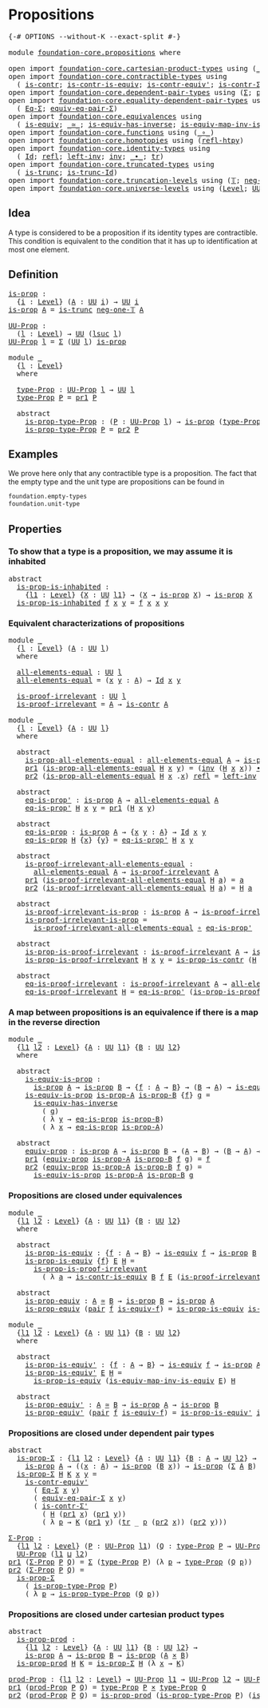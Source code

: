 # Propositions

<pre class="Agda"><a id="25" class="Symbol">{-#</a> <a id="29" class="Keyword">OPTIONS</a> <a id="37" class="Pragma">--without-K</a> <a id="49" class="Pragma">--exact-split</a> <a id="63" class="Symbol">#-}</a>

<a id="68" class="Keyword">module</a> <a id="75" href="foundation-core.propositions.html" class="Module">foundation-core.propositions</a> <a id="104" class="Keyword">where</a>

<a id="111" class="Keyword">open</a> <a id="116" class="Keyword">import</a> <a id="123" href="foundation-core.cartesian-product-types.html" class="Module">foundation-core.cartesian-product-types</a> <a id="163" class="Keyword">using</a> <a id="169" class="Symbol">(</a><a id="170" href="foundation-core.cartesian-product-types.html#577" class="Function Operator">_×_</a><a id="173" class="Symbol">)</a>
<a id="175" class="Keyword">open</a> <a id="180" class="Keyword">import</a> <a id="187" href="foundation-core.contractible-types.html" class="Module">foundation-core.contractible-types</a> <a id="222" class="Keyword">using</a>
  <a id="230" class="Symbol">(</a> <a id="232" href="foundation-core.contractible-types.html#925" class="Function">is-contr</a><a id="240" class="Symbol">;</a> <a id="242" href="foundation-core.contractible-types.html#2938" class="Function">is-contr-is-equiv</a><a id="259" class="Symbol">;</a> <a id="261" href="foundation-core.contractible-types.html#3739" class="Function">is-contr-equiv&#39;</a><a id="276" class="Symbol">;</a> <a id="278" href="foundation-core.contractible-types.html#5794" class="Function">is-contr-Σ&#39;</a><a id="289" class="Symbol">;</a> <a id="291" href="foundation-core.contractible-types.html#6546" class="Function">is-prop-is-contr</a><a id="307" class="Symbol">)</a>
<a id="309" class="Keyword">open</a> <a id="314" class="Keyword">import</a> <a id="321" href="foundation-core.dependent-pair-types.html" class="Module">foundation-core.dependent-pair-types</a> <a id="358" class="Keyword">using</a> <a id="364" class="Symbol">(</a><a id="365" href="foundation-core.dependent-pair-types.html#502" class="Record">Σ</a><a id="366" class="Symbol">;</a> <a id="368" href="foundation-core.dependent-pair-types.html#575" class="InductiveConstructor">pair</a><a id="372" class="Symbol">;</a> <a id="374" href="foundation-core.dependent-pair-types.html#592" class="Field">pr1</a><a id="377" class="Symbol">;</a> <a id="379" href="foundation-core.dependent-pair-types.html#604" class="Field">pr2</a><a id="382" class="Symbol">)</a>
<a id="384" class="Keyword">open</a> <a id="389" class="Keyword">import</a> <a id="396" href="foundation-core.equality-dependent-pair-types.html" class="Module">foundation-core.equality-dependent-pair-types</a> <a id="442" class="Keyword">using</a>
  <a id="450" class="Symbol">(</a> <a id="452" href="foundation-core.equality-dependent-pair-types.html#872" class="Function">Eq-Σ</a><a id="456" class="Symbol">;</a> <a id="458" href="foundation-core.equality-dependent-pair-types.html#2069" class="Function">equiv-eq-pair-Σ</a><a id="473" class="Symbol">)</a>
<a id="475" class="Keyword">open</a> <a id="480" class="Keyword">import</a> <a id="487" href="foundation-core.equivalences.html" class="Module">foundation-core.equivalences</a> <a id="516" class="Keyword">using</a>
  <a id="524" class="Symbol">(</a> <a id="526" href="foundation-core.equivalences.html#1542" class="Function">is-equiv</a><a id="534" class="Symbol">;</a> <a id="536" href="foundation-core.equivalences.html#1607" class="Function Operator">_≃_</a><a id="539" class="Symbol">;</a> <a id="541" href="foundation-core.equivalences.html#2999" class="Function">is-equiv-has-inverse</a><a id="561" class="Symbol">;</a> <a id="563" href="foundation-core.equivalences.html#4706" class="Function">is-equiv-map-inv-is-equiv</a><a id="588" class="Symbol">)</a>
<a id="590" class="Keyword">open</a> <a id="595" class="Keyword">import</a> <a id="602" href="foundation-core.functions.html" class="Module">foundation-core.functions</a> <a id="628" class="Keyword">using</a> <a id="634" class="Symbol">(</a><a id="635" href="foundation-core.functions.html#407" class="Function Operator">_∘_</a><a id="638" class="Symbol">)</a>
<a id="640" class="Keyword">open</a> <a id="645" class="Keyword">import</a> <a id="652" href="foundation-core.homotopies.html" class="Module">foundation-core.homotopies</a> <a id="679" class="Keyword">using</a> <a id="685" class="Symbol">(</a><a id="686" href="foundation-core.homotopies.html#632" class="Function">refl-htpy</a><a id="695" class="Symbol">)</a>
<a id="697" class="Keyword">open</a> <a id="702" class="Keyword">import</a> <a id="709" href="foundation-core.identity-types.html" class="Module">foundation-core.identity-types</a> <a id="740" class="Keyword">using</a>
  <a id="748" class="Symbol">(</a> <a id="750" href="foundation-core.identity-types.html#641" class="Datatype">Id</a><a id="752" class="Symbol">;</a> <a id="754" href="foundation-core.identity-types.html#694" class="InductiveConstructor">refl</a><a id="758" class="Symbol">;</a> <a id="760" href="foundation-core.identity-types.html#1995" class="Function">left-inv</a><a id="768" class="Symbol">;</a> <a id="770" href="foundation-core.identity-types.html#1552" class="Function">inv</a><a id="773" class="Symbol">;</a> <a id="775" href="foundation-core.identity-types.html#1239" class="Function Operator">_∙_</a><a id="778" class="Symbol">;</a> <a id="780" href="foundation-core.identity-types.html#4584" class="Function">tr</a><a id="782" class="Symbol">)</a>
<a id="784" class="Keyword">open</a> <a id="789" class="Keyword">import</a> <a id="796" href="foundation-core.truncated-types.html" class="Module">foundation-core.truncated-types</a> <a id="828" class="Keyword">using</a>
  <a id="836" class="Symbol">(</a> <a id="838" href="foundation-core.truncated-types.html#1466" class="Function">is-trunc</a><a id="846" class="Symbol">;</a> <a id="848" href="foundation-core.truncated-types.html#2798" class="Function">is-trunc-Id</a><a id="859" class="Symbol">)</a>
<a id="861" class="Keyword">open</a> <a id="866" class="Keyword">import</a> <a id="873" href="foundation-core.truncation-levels.html" class="Module">foundation-core.truncation-levels</a> <a id="907" class="Keyword">using</a> <a id="913" class="Symbol">(</a><a id="914" href="foundation-core.truncation-levels.html#382" class="Datatype">𝕋</a><a id="915" class="Symbol">;</a> <a id="917" href="foundation-core.truncation-levels.html#403" class="InductiveConstructor">neg-two-𝕋</a><a id="926" class="Symbol">;</a> <a id="928" href="foundation-core.truncation-levels.html#435" class="Function">neg-one-𝕋</a><a id="937" class="Symbol">;</a> <a id="939" href="foundation-core.truncation-levels.html#419" class="InductiveConstructor">succ-𝕋</a><a id="945" class="Symbol">)</a>
<a id="947" class="Keyword">open</a> <a id="952" class="Keyword">import</a> <a id="959" href="foundation-core.universe-levels.html" class="Module">foundation-core.universe-levels</a> <a id="991" class="Keyword">using</a> <a id="997" class="Symbol">(</a><a id="998" href="Agda.Primitive.html#597" class="Postulate">Level</a><a id="1003" class="Symbol">;</a> <a id="1005" href="foundation-core.universe-levels.html#222" class="Primitive">UU</a><a id="1007" class="Symbol">;</a> <a id="1009" href="Agda.Primitive.html#780" class="Primitive">lsuc</a><a id="1013" class="Symbol">;</a> <a id="1015" href="Agda.Primitive.html#764" class="Primitive">lzero</a><a id="1020" class="Symbol">;</a> <a id="1022" href="Agda.Primitive.html#810" class="Primitive Operator">_⊔_</a><a id="1025" class="Symbol">)</a>
</pre>
## Idea

A type is considered to be a proposition if its identity types are contractible. This condition is equivalent to the condition that it has up to identification at most one element.

## Definition

<pre class="Agda"><a id="is-prop"></a><a id="1246" href="foundation-core.propositions.html#1246" class="Function">is-prop</a> <a id="1254" class="Symbol">:</a>
  <a id="1258" class="Symbol">{</a><a id="1259" href="foundation-core.propositions.html#1259" class="Bound">i</a> <a id="1261" class="Symbol">:</a> <a id="1263" href="Agda.Primitive.html#597" class="Postulate">Level</a><a id="1268" class="Symbol">}</a> <a id="1270" class="Symbol">(</a><a id="1271" href="foundation-core.propositions.html#1271" class="Bound">A</a> <a id="1273" class="Symbol">:</a> <a id="1275" href="foundation-core.universe-levels.html#222" class="Primitive">UU</a> <a id="1278" href="foundation-core.propositions.html#1259" class="Bound">i</a><a id="1279" class="Symbol">)</a> <a id="1281" class="Symbol">→</a> <a id="1283" href="foundation-core.universe-levels.html#222" class="Primitive">UU</a> <a id="1286" href="foundation-core.propositions.html#1259" class="Bound">i</a>
<a id="1288" href="foundation-core.propositions.html#1246" class="Function">is-prop</a> <a id="1296" href="foundation-core.propositions.html#1296" class="Bound">A</a> <a id="1298" class="Symbol">=</a> <a id="1300" href="foundation-core.truncated-types.html#1466" class="Function">is-trunc</a> <a id="1309" href="foundation-core.truncation-levels.html#435" class="Function">neg-one-𝕋</a> <a id="1319" href="foundation-core.propositions.html#1296" class="Bound">A</a>

<a id="UU-Prop"></a><a id="1322" href="foundation-core.propositions.html#1322" class="Function">UU-Prop</a> <a id="1330" class="Symbol">:</a>
  <a id="1334" class="Symbol">(</a><a id="1335" href="foundation-core.propositions.html#1335" class="Bound">l</a> <a id="1337" class="Symbol">:</a> <a id="1339" href="Agda.Primitive.html#597" class="Postulate">Level</a><a id="1344" class="Symbol">)</a> <a id="1346" class="Symbol">→</a> <a id="1348" href="foundation-core.universe-levels.html#222" class="Primitive">UU</a> <a id="1351" class="Symbol">(</a><a id="1352" href="Agda.Primitive.html#780" class="Primitive">lsuc</a> <a id="1357" href="foundation-core.propositions.html#1335" class="Bound">l</a><a id="1358" class="Symbol">)</a>
<a id="1360" href="foundation-core.propositions.html#1322" class="Function">UU-Prop</a> <a id="1368" href="foundation-core.propositions.html#1368" class="Bound">l</a> <a id="1370" class="Symbol">=</a> <a id="1372" href="foundation-core.dependent-pair-types.html#502" class="Record">Σ</a> <a id="1374" class="Symbol">(</a><a id="1375" href="foundation-core.universe-levels.html#222" class="Primitive">UU</a> <a id="1378" href="foundation-core.propositions.html#1368" class="Bound">l</a><a id="1379" class="Symbol">)</a> <a id="1381" href="foundation-core.propositions.html#1246" class="Function">is-prop</a>

<a id="1390" class="Keyword">module</a> <a id="1397" href="foundation-core.propositions.html#1397" class="Module">_</a>
  <a id="1401" class="Symbol">{</a><a id="1402" href="foundation-core.propositions.html#1402" class="Bound">l</a> <a id="1404" class="Symbol">:</a> <a id="1406" href="Agda.Primitive.html#597" class="Postulate">Level</a><a id="1411" class="Symbol">}</a>
  <a id="1415" class="Keyword">where</a>

  <a id="1424" href="foundation-core.propositions.html#1424" class="Function">type-Prop</a> <a id="1434" class="Symbol">:</a> <a id="1436" href="foundation-core.propositions.html#1322" class="Function">UU-Prop</a> <a id="1444" href="foundation-core.propositions.html#1402" class="Bound">l</a> <a id="1446" class="Symbol">→</a> <a id="1448" href="foundation-core.universe-levels.html#222" class="Primitive">UU</a> <a id="1451" href="foundation-core.propositions.html#1402" class="Bound">l</a>
  <a id="1455" href="foundation-core.propositions.html#1424" class="Function">type-Prop</a> <a id="1465" href="foundation-core.propositions.html#1465" class="Bound">P</a> <a id="1467" class="Symbol">=</a> <a id="1469" href="foundation-core.dependent-pair-types.html#592" class="Field">pr1</a> <a id="1473" href="foundation-core.propositions.html#1465" class="Bound">P</a>

  <a id="1478" class="Keyword">abstract</a>
    <a id="1491" href="foundation-core.propositions.html#1491" class="Function">is-prop-type-Prop</a> <a id="1509" class="Symbol">:</a> <a id="1511" class="Symbol">(</a><a id="1512" href="foundation-core.propositions.html#1512" class="Bound">P</a> <a id="1514" class="Symbol">:</a> <a id="1516" href="foundation-core.propositions.html#1322" class="Function">UU-Prop</a> <a id="1524" href="foundation-core.propositions.html#1402" class="Bound">l</a><a id="1525" class="Symbol">)</a> <a id="1527" class="Symbol">→</a> <a id="1529" href="foundation-core.propositions.html#1246" class="Function">is-prop</a> <a id="1537" class="Symbol">(</a><a id="1538" href="foundation-core.propositions.html#1424" class="Function">type-Prop</a> <a id="1548" href="foundation-core.propositions.html#1512" class="Bound">P</a><a id="1549" class="Symbol">)</a>
    <a id="1555" href="foundation-core.propositions.html#1491" class="Function">is-prop-type-Prop</a> <a id="1573" href="foundation-core.propositions.html#1573" class="Bound">P</a> <a id="1575" class="Symbol">=</a> <a id="1577" href="foundation-core.dependent-pair-types.html#604" class="Field">pr2</a> <a id="1581" href="foundation-core.propositions.html#1573" class="Bound">P</a>
</pre>
## Examples

We prove here only that any contractible type is a proposition. The fact that the empty type and the unit type are propositions can be found in

```md
foundation.empty-types
foundation.unit-type
```

## Properties

### To show that a type is a proposition, we may assume it is inhabited

<pre class="Agda"><a id="1893" class="Keyword">abstract</a>
  <a id="is-prop-is-inhabited"></a><a id="1904" href="foundation-core.propositions.html#1904" class="Function">is-prop-is-inhabited</a> <a id="1925" class="Symbol">:</a>
    <a id="1931" class="Symbol">{</a><a id="1932" href="foundation-core.propositions.html#1932" class="Bound">l1</a> <a id="1935" class="Symbol">:</a> <a id="1937" href="Agda.Primitive.html#597" class="Postulate">Level</a><a id="1942" class="Symbol">}</a> <a id="1944" class="Symbol">{</a><a id="1945" href="foundation-core.propositions.html#1945" class="Bound">X</a> <a id="1947" class="Symbol">:</a> <a id="1949" href="foundation-core.universe-levels.html#222" class="Primitive">UU</a> <a id="1952" href="foundation-core.propositions.html#1932" class="Bound">l1</a><a id="1954" class="Symbol">}</a> <a id="1956" class="Symbol">→</a> <a id="1958" class="Symbol">(</a><a id="1959" href="foundation-core.propositions.html#1945" class="Bound">X</a> <a id="1961" class="Symbol">→</a> <a id="1963" href="foundation-core.propositions.html#1246" class="Function">is-prop</a> <a id="1971" href="foundation-core.propositions.html#1945" class="Bound">X</a><a id="1972" class="Symbol">)</a> <a id="1974" class="Symbol">→</a> <a id="1976" href="foundation-core.propositions.html#1246" class="Function">is-prop</a> <a id="1984" href="foundation-core.propositions.html#1945" class="Bound">X</a>
  <a id="1988" href="foundation-core.propositions.html#1904" class="Function">is-prop-is-inhabited</a> <a id="2009" href="foundation-core.propositions.html#2009" class="Bound">f</a> <a id="2011" href="foundation-core.propositions.html#2011" class="Bound">x</a> <a id="2013" href="foundation-core.propositions.html#2013" class="Bound">y</a> <a id="2015" class="Symbol">=</a> <a id="2017" href="foundation-core.propositions.html#2009" class="Bound">f</a> <a id="2019" href="foundation-core.propositions.html#2011" class="Bound">x</a> <a id="2021" href="foundation-core.propositions.html#2011" class="Bound">x</a> <a id="2023" href="foundation-core.propositions.html#2013" class="Bound">y</a>
</pre>
### Equivalent characterizations of propositions

<pre class="Agda"><a id="2088" class="Keyword">module</a> <a id="2095" href="foundation-core.propositions.html#2095" class="Module">_</a>
  <a id="2099" class="Symbol">{</a><a id="2100" href="foundation-core.propositions.html#2100" class="Bound">l</a> <a id="2102" class="Symbol">:</a> <a id="2104" href="Agda.Primitive.html#597" class="Postulate">Level</a><a id="2109" class="Symbol">}</a> <a id="2111" class="Symbol">(</a><a id="2112" href="foundation-core.propositions.html#2112" class="Bound">A</a> <a id="2114" class="Symbol">:</a> <a id="2116" href="foundation-core.universe-levels.html#222" class="Primitive">UU</a> <a id="2119" href="foundation-core.propositions.html#2100" class="Bound">l</a><a id="2120" class="Symbol">)</a>
  <a id="2124" class="Keyword">where</a>
  
  <a id="2135" href="foundation-core.propositions.html#2135" class="Function">all-elements-equal</a> <a id="2154" class="Symbol">:</a> <a id="2156" href="foundation-core.universe-levels.html#222" class="Primitive">UU</a> <a id="2159" href="foundation-core.propositions.html#2100" class="Bound">l</a>
  <a id="2163" href="foundation-core.propositions.html#2135" class="Function">all-elements-equal</a> <a id="2182" class="Symbol">=</a> <a id="2184" class="Symbol">(</a><a id="2185" href="foundation-core.propositions.html#2185" class="Bound">x</a> <a id="2187" href="foundation-core.propositions.html#2187" class="Bound">y</a> <a id="2189" class="Symbol">:</a> <a id="2191" href="foundation-core.propositions.html#2112" class="Bound">A</a><a id="2192" class="Symbol">)</a> <a id="2194" class="Symbol">→</a> <a id="2196" href="foundation-core.identity-types.html#641" class="Datatype">Id</a> <a id="2199" href="foundation-core.propositions.html#2185" class="Bound">x</a> <a id="2201" href="foundation-core.propositions.html#2187" class="Bound">y</a>
  
  <a id="2208" href="foundation-core.propositions.html#2208" class="Function">is-proof-irrelevant</a> <a id="2228" class="Symbol">:</a> <a id="2230" href="foundation-core.universe-levels.html#222" class="Primitive">UU</a> <a id="2233" href="foundation-core.propositions.html#2100" class="Bound">l</a>
  <a id="2237" href="foundation-core.propositions.html#2208" class="Function">is-proof-irrelevant</a> <a id="2257" class="Symbol">=</a> <a id="2259" href="foundation-core.propositions.html#2112" class="Bound">A</a> <a id="2261" class="Symbol">→</a> <a id="2263" href="foundation-core.contractible-types.html#925" class="Function">is-contr</a> <a id="2272" href="foundation-core.propositions.html#2112" class="Bound">A</a>

<a id="2275" class="Keyword">module</a> <a id="2282" href="foundation-core.propositions.html#2282" class="Module">_</a>
  <a id="2286" class="Symbol">{</a><a id="2287" href="foundation-core.propositions.html#2287" class="Bound">l</a> <a id="2289" class="Symbol">:</a> <a id="2291" href="Agda.Primitive.html#597" class="Postulate">Level</a><a id="2296" class="Symbol">}</a> <a id="2298" class="Symbol">{</a><a id="2299" href="foundation-core.propositions.html#2299" class="Bound">A</a> <a id="2301" class="Symbol">:</a> <a id="2303" href="foundation-core.universe-levels.html#222" class="Primitive">UU</a> <a id="2306" href="foundation-core.propositions.html#2287" class="Bound">l</a><a id="2307" class="Symbol">}</a>
  <a id="2311" class="Keyword">where</a>
  
  <a id="2322" class="Keyword">abstract</a>
    <a id="2335" href="foundation-core.propositions.html#2335" class="Function">is-prop-all-elements-equal</a> <a id="2362" class="Symbol">:</a> <a id="2364" href="foundation-core.propositions.html#2135" class="Function">all-elements-equal</a> <a id="2383" href="foundation-core.propositions.html#2299" class="Bound">A</a> <a id="2385" class="Symbol">→</a> <a id="2387" href="foundation-core.propositions.html#1246" class="Function">is-prop</a> <a id="2395" href="foundation-core.propositions.html#2299" class="Bound">A</a>
    <a id="2401" href="foundation-core.dependent-pair-types.html#592" class="Field">pr1</a> <a id="2405" class="Symbol">(</a><a id="2406" href="foundation-core.propositions.html#2335" class="Function">is-prop-all-elements-equal</a> <a id="2433" href="foundation-core.propositions.html#2433" class="Bound">H</a> <a id="2435" href="foundation-core.propositions.html#2435" class="Bound">x</a> <a id="2437" href="foundation-core.propositions.html#2437" class="Bound">y</a><a id="2438" class="Symbol">)</a> <a id="2440" class="Symbol">=</a> <a id="2442" class="Symbol">(</a><a id="2443" href="foundation-core.identity-types.html#1552" class="Function">inv</a> <a id="2447" class="Symbol">(</a><a id="2448" href="foundation-core.propositions.html#2433" class="Bound">H</a> <a id="2450" href="foundation-core.propositions.html#2435" class="Bound">x</a> <a id="2452" href="foundation-core.propositions.html#2435" class="Bound">x</a><a id="2453" class="Symbol">))</a> <a id="2456" href="foundation-core.identity-types.html#1239" class="Function Operator">∙</a> <a id="2458" class="Symbol">(</a><a id="2459" href="foundation-core.propositions.html#2433" class="Bound">H</a> <a id="2461" href="foundation-core.propositions.html#2435" class="Bound">x</a> <a id="2463" href="foundation-core.propositions.html#2437" class="Bound">y</a><a id="2464" class="Symbol">)</a>
    <a id="2470" href="foundation-core.dependent-pair-types.html#604" class="Field">pr2</a> <a id="2474" class="Symbol">(</a><a id="2475" href="foundation-core.propositions.html#2335" class="Function">is-prop-all-elements-equal</a> <a id="2502" href="foundation-core.propositions.html#2502" class="Bound">H</a> <a id="2504" href="foundation-core.propositions.html#2504" class="Bound">x</a> <a id="2506" class="DottedPattern Symbol">.</a><a id="2507" href="foundation-core.propositions.html#2504" class="DottedPattern Bound">x</a><a id="2508" class="Symbol">)</a> <a id="2510" href="foundation-core.identity-types.html#694" class="InductiveConstructor">refl</a> <a id="2515" class="Symbol">=</a> <a id="2517" href="foundation-core.identity-types.html#1995" class="Function">left-inv</a> <a id="2526" class="Symbol">(</a><a id="2527" href="foundation-core.propositions.html#2502" class="Bound">H</a> <a id="2529" href="foundation-core.propositions.html#2504" class="Bound">x</a> <a id="2531" href="foundation-core.propositions.html#2504" class="Bound">x</a><a id="2532" class="Symbol">)</a>

  <a id="2537" class="Keyword">abstract</a>
    <a id="2550" href="foundation-core.propositions.html#2550" class="Function">eq-is-prop&#39;</a> <a id="2562" class="Symbol">:</a> <a id="2564" href="foundation-core.propositions.html#1246" class="Function">is-prop</a> <a id="2572" href="foundation-core.propositions.html#2299" class="Bound">A</a> <a id="2574" class="Symbol">→</a> <a id="2576" href="foundation-core.propositions.html#2135" class="Function">all-elements-equal</a> <a id="2595" href="foundation-core.propositions.html#2299" class="Bound">A</a>
    <a id="2601" href="foundation-core.propositions.html#2550" class="Function">eq-is-prop&#39;</a> <a id="2613" href="foundation-core.propositions.html#2613" class="Bound">H</a> <a id="2615" href="foundation-core.propositions.html#2615" class="Bound">x</a> <a id="2617" href="foundation-core.propositions.html#2617" class="Bound">y</a> <a id="2619" class="Symbol">=</a> <a id="2621" href="foundation-core.dependent-pair-types.html#592" class="Field">pr1</a> <a id="2625" class="Symbol">(</a><a id="2626" href="foundation-core.propositions.html#2613" class="Bound">H</a> <a id="2628" href="foundation-core.propositions.html#2615" class="Bound">x</a> <a id="2630" href="foundation-core.propositions.html#2617" class="Bound">y</a><a id="2631" class="Symbol">)</a>

  <a id="2636" class="Keyword">abstract</a>
    <a id="2649" href="foundation-core.propositions.html#2649" class="Function">eq-is-prop</a> <a id="2660" class="Symbol">:</a> <a id="2662" href="foundation-core.propositions.html#1246" class="Function">is-prop</a> <a id="2670" href="foundation-core.propositions.html#2299" class="Bound">A</a> <a id="2672" class="Symbol">→</a> <a id="2674" class="Symbol">{</a><a id="2675" href="foundation-core.propositions.html#2675" class="Bound">x</a> <a id="2677" href="foundation-core.propositions.html#2677" class="Bound">y</a> <a id="2679" class="Symbol">:</a> <a id="2681" href="foundation-core.propositions.html#2299" class="Bound">A</a><a id="2682" class="Symbol">}</a> <a id="2684" class="Symbol">→</a> <a id="2686" href="foundation-core.identity-types.html#641" class="Datatype">Id</a> <a id="2689" href="foundation-core.propositions.html#2675" class="Bound">x</a> <a id="2691" href="foundation-core.propositions.html#2677" class="Bound">y</a>
    <a id="2697" href="foundation-core.propositions.html#2649" class="Function">eq-is-prop</a> <a id="2708" href="foundation-core.propositions.html#2708" class="Bound">H</a> <a id="2710" class="Symbol">{</a><a id="2711" href="foundation-core.propositions.html#2711" class="Bound">x</a><a id="2712" class="Symbol">}</a> <a id="2714" class="Symbol">{</a><a id="2715" href="foundation-core.propositions.html#2715" class="Bound">y</a><a id="2716" class="Symbol">}</a> <a id="2718" class="Symbol">=</a> <a id="2720" href="foundation-core.propositions.html#2550" class="Function">eq-is-prop&#39;</a> <a id="2732" href="foundation-core.propositions.html#2708" class="Bound">H</a> <a id="2734" href="foundation-core.propositions.html#2711" class="Bound">x</a> <a id="2736" href="foundation-core.propositions.html#2715" class="Bound">y</a>

  <a id="2741" class="Keyword">abstract</a>
    <a id="2754" href="foundation-core.propositions.html#2754" class="Function">is-proof-irrelevant-all-elements-equal</a> <a id="2793" class="Symbol">:</a>
      <a id="2801" href="foundation-core.propositions.html#2135" class="Function">all-elements-equal</a> <a id="2820" href="foundation-core.propositions.html#2299" class="Bound">A</a> <a id="2822" class="Symbol">→</a> <a id="2824" href="foundation-core.propositions.html#2208" class="Function">is-proof-irrelevant</a> <a id="2844" href="foundation-core.propositions.html#2299" class="Bound">A</a>
    <a id="2850" href="foundation-core.dependent-pair-types.html#592" class="Field">pr1</a> <a id="2854" class="Symbol">(</a><a id="2855" href="foundation-core.propositions.html#2754" class="Function">is-proof-irrelevant-all-elements-equal</a> <a id="2894" href="foundation-core.propositions.html#2894" class="Bound">H</a> <a id="2896" href="foundation-core.propositions.html#2896" class="Bound">a</a><a id="2897" class="Symbol">)</a> <a id="2899" class="Symbol">=</a> <a id="2901" href="foundation-core.propositions.html#2896" class="Bound">a</a>
    <a id="2907" href="foundation-core.dependent-pair-types.html#604" class="Field">pr2</a> <a id="2911" class="Symbol">(</a><a id="2912" href="foundation-core.propositions.html#2754" class="Function">is-proof-irrelevant-all-elements-equal</a> <a id="2951" href="foundation-core.propositions.html#2951" class="Bound">H</a> <a id="2953" href="foundation-core.propositions.html#2953" class="Bound">a</a><a id="2954" class="Symbol">)</a> <a id="2956" class="Symbol">=</a> <a id="2958" href="foundation-core.propositions.html#2951" class="Bound">H</a> <a id="2960" href="foundation-core.propositions.html#2953" class="Bound">a</a>

  <a id="2965" class="Keyword">abstract</a>
    <a id="2978" href="foundation-core.propositions.html#2978" class="Function">is-proof-irrelevant-is-prop</a> <a id="3006" class="Symbol">:</a> <a id="3008" href="foundation-core.propositions.html#1246" class="Function">is-prop</a> <a id="3016" href="foundation-core.propositions.html#2299" class="Bound">A</a> <a id="3018" class="Symbol">→</a> <a id="3020" href="foundation-core.propositions.html#2208" class="Function">is-proof-irrelevant</a> <a id="3040" href="foundation-core.propositions.html#2299" class="Bound">A</a>
    <a id="3046" href="foundation-core.propositions.html#2978" class="Function">is-proof-irrelevant-is-prop</a> <a id="3074" class="Symbol">=</a>
      <a id="3082" href="foundation-core.propositions.html#2754" class="Function">is-proof-irrelevant-all-elements-equal</a> <a id="3121" href="foundation-core.functions.html#407" class="Function Operator">∘</a> <a id="3123" href="foundation-core.propositions.html#2550" class="Function">eq-is-prop&#39;</a>

  <a id="3138" class="Keyword">abstract</a>
    <a id="3151" href="foundation-core.propositions.html#3151" class="Function">is-prop-is-proof-irrelevant</a> <a id="3179" class="Symbol">:</a> <a id="3181" href="foundation-core.propositions.html#2208" class="Function">is-proof-irrelevant</a> <a id="3201" href="foundation-core.propositions.html#2299" class="Bound">A</a> <a id="3203" class="Symbol">→</a> <a id="3205" href="foundation-core.propositions.html#1246" class="Function">is-prop</a> <a id="3213" href="foundation-core.propositions.html#2299" class="Bound">A</a>
    <a id="3219" href="foundation-core.propositions.html#3151" class="Function">is-prop-is-proof-irrelevant</a> <a id="3247" href="foundation-core.propositions.html#3247" class="Bound">H</a> <a id="3249" href="foundation-core.propositions.html#3249" class="Bound">x</a> <a id="3251" href="foundation-core.propositions.html#3251" class="Bound">y</a> <a id="3253" class="Symbol">=</a> <a id="3255" href="foundation-core.contractible-types.html#6546" class="Function">is-prop-is-contr</a> <a id="3272" class="Symbol">(</a><a id="3273" href="foundation-core.propositions.html#3247" class="Bound">H</a> <a id="3275" href="foundation-core.propositions.html#3249" class="Bound">x</a><a id="3276" class="Symbol">)</a> <a id="3278" href="foundation-core.propositions.html#3249" class="Bound">x</a> <a id="3280" href="foundation-core.propositions.html#3251" class="Bound">y</a>

  <a id="3285" class="Keyword">abstract</a>
    <a id="3298" href="foundation-core.propositions.html#3298" class="Function">eq-is-proof-irrelevant</a> <a id="3321" class="Symbol">:</a> <a id="3323" href="foundation-core.propositions.html#2208" class="Function">is-proof-irrelevant</a> <a id="3343" href="foundation-core.propositions.html#2299" class="Bound">A</a> <a id="3345" class="Symbol">→</a> <a id="3347" href="foundation-core.propositions.html#2135" class="Function">all-elements-equal</a> <a id="3366" href="foundation-core.propositions.html#2299" class="Bound">A</a>
    <a id="3372" href="foundation-core.propositions.html#3298" class="Function">eq-is-proof-irrelevant</a> <a id="3395" href="foundation-core.propositions.html#3395" class="Bound">H</a> <a id="3397" class="Symbol">=</a> <a id="3399" href="foundation-core.propositions.html#2550" class="Function">eq-is-prop&#39;</a> <a id="3411" class="Symbol">(</a><a id="3412" href="foundation-core.propositions.html#3151" class="Function">is-prop-is-proof-irrelevant</a> <a id="3440" href="foundation-core.propositions.html#3395" class="Bound">H</a><a id="3441" class="Symbol">)</a>
</pre>
### A map between propositions is an equivalence if there is a map in the reverse direction

<pre class="Agda"><a id="3549" class="Keyword">module</a> <a id="3556" href="foundation-core.propositions.html#3556" class="Module">_</a>
  <a id="3560" class="Symbol">{</a><a id="3561" href="foundation-core.propositions.html#3561" class="Bound">l1</a> <a id="3564" href="foundation-core.propositions.html#3564" class="Bound">l2</a> <a id="3567" class="Symbol">:</a> <a id="3569" href="Agda.Primitive.html#597" class="Postulate">Level</a><a id="3574" class="Symbol">}</a> <a id="3576" class="Symbol">{</a><a id="3577" href="foundation-core.propositions.html#3577" class="Bound">A</a> <a id="3579" class="Symbol">:</a> <a id="3581" href="foundation-core.universe-levels.html#222" class="Primitive">UU</a> <a id="3584" href="foundation-core.propositions.html#3561" class="Bound">l1</a><a id="3586" class="Symbol">}</a> <a id="3588" class="Symbol">{</a><a id="3589" href="foundation-core.propositions.html#3589" class="Bound">B</a> <a id="3591" class="Symbol">:</a> <a id="3593" href="foundation-core.universe-levels.html#222" class="Primitive">UU</a> <a id="3596" href="foundation-core.propositions.html#3564" class="Bound">l2</a><a id="3598" class="Symbol">}</a>
  <a id="3602" class="Keyword">where</a>

  <a id="3611" class="Keyword">abstract</a>
    <a id="3624" href="foundation-core.propositions.html#3624" class="Function">is-equiv-is-prop</a> <a id="3641" class="Symbol">:</a>
      <a id="3649" href="foundation-core.propositions.html#1246" class="Function">is-prop</a> <a id="3657" href="foundation-core.propositions.html#3577" class="Bound">A</a> <a id="3659" class="Symbol">→</a> <a id="3661" href="foundation-core.propositions.html#1246" class="Function">is-prop</a> <a id="3669" href="foundation-core.propositions.html#3589" class="Bound">B</a> <a id="3671" class="Symbol">→</a> <a id="3673" class="Symbol">{</a><a id="3674" href="foundation-core.propositions.html#3674" class="Bound">f</a> <a id="3676" class="Symbol">:</a> <a id="3678" href="foundation-core.propositions.html#3577" class="Bound">A</a> <a id="3680" class="Symbol">→</a> <a id="3682" href="foundation-core.propositions.html#3589" class="Bound">B</a><a id="3683" class="Symbol">}</a> <a id="3685" class="Symbol">→</a> <a id="3687" class="Symbol">(</a><a id="3688" href="foundation-core.propositions.html#3589" class="Bound">B</a> <a id="3690" class="Symbol">→</a> <a id="3692" href="foundation-core.propositions.html#3577" class="Bound">A</a><a id="3693" class="Symbol">)</a> <a id="3695" class="Symbol">→</a> <a id="3697" href="foundation-core.equivalences.html#1542" class="Function">is-equiv</a> <a id="3706" href="foundation-core.propositions.html#3674" class="Bound">f</a>
    <a id="3712" href="foundation-core.propositions.html#3624" class="Function">is-equiv-is-prop</a> <a id="3729" href="foundation-core.propositions.html#3729" class="Bound">is-prop-A</a> <a id="3739" href="foundation-core.propositions.html#3739" class="Bound">is-prop-B</a> <a id="3749" class="Symbol">{</a><a id="3750" href="foundation-core.propositions.html#3750" class="Bound">f</a><a id="3751" class="Symbol">}</a> <a id="3753" href="foundation-core.propositions.html#3753" class="Bound">g</a> <a id="3755" class="Symbol">=</a>
      <a id="3763" href="foundation-core.equivalences.html#2999" class="Function">is-equiv-has-inverse</a>
        <a id="3792" class="Symbol">(</a> <a id="3794" href="foundation-core.propositions.html#3753" class="Bound">g</a><a id="3795" class="Symbol">)</a>
        <a id="3805" class="Symbol">(</a> <a id="3807" class="Symbol">λ</a> <a id="3809" href="foundation-core.propositions.html#3809" class="Bound">y</a> <a id="3811" class="Symbol">→</a> <a id="3813" href="foundation-core.propositions.html#2649" class="Function">eq-is-prop</a> <a id="3824" href="foundation-core.propositions.html#3739" class="Bound">is-prop-B</a><a id="3833" class="Symbol">)</a>
        <a id="3843" class="Symbol">(</a> <a id="3845" class="Symbol">λ</a> <a id="3847" href="foundation-core.propositions.html#3847" class="Bound">x</a> <a id="3849" class="Symbol">→</a> <a id="3851" href="foundation-core.propositions.html#2649" class="Function">eq-is-prop</a> <a id="3862" href="foundation-core.propositions.html#3729" class="Bound">is-prop-A</a><a id="3871" class="Symbol">)</a>

  <a id="3876" class="Keyword">abstract</a>
    <a id="3889" href="foundation-core.propositions.html#3889" class="Function">equiv-prop</a> <a id="3900" class="Symbol">:</a> <a id="3902" href="foundation-core.propositions.html#1246" class="Function">is-prop</a> <a id="3910" href="foundation-core.propositions.html#3577" class="Bound">A</a> <a id="3912" class="Symbol">→</a> <a id="3914" href="foundation-core.propositions.html#1246" class="Function">is-prop</a> <a id="3922" href="foundation-core.propositions.html#3589" class="Bound">B</a> <a id="3924" class="Symbol">→</a> <a id="3926" class="Symbol">(</a><a id="3927" href="foundation-core.propositions.html#3577" class="Bound">A</a> <a id="3929" class="Symbol">→</a> <a id="3931" href="foundation-core.propositions.html#3589" class="Bound">B</a><a id="3932" class="Symbol">)</a> <a id="3934" class="Symbol">→</a> <a id="3936" class="Symbol">(</a><a id="3937" href="foundation-core.propositions.html#3589" class="Bound">B</a> <a id="3939" class="Symbol">→</a> <a id="3941" href="foundation-core.propositions.html#3577" class="Bound">A</a><a id="3942" class="Symbol">)</a> <a id="3944" class="Symbol">→</a> <a id="3946" href="foundation-core.propositions.html#3577" class="Bound">A</a> <a id="3948" href="foundation-core.equivalences.html#1607" class="Function Operator">≃</a> <a id="3950" href="foundation-core.propositions.html#3589" class="Bound">B</a>
    <a id="3956" href="foundation-core.dependent-pair-types.html#592" class="Field">pr1</a> <a id="3960" class="Symbol">(</a><a id="3961" href="foundation-core.propositions.html#3889" class="Function">equiv-prop</a> <a id="3972" href="foundation-core.propositions.html#3972" class="Bound">is-prop-A</a> <a id="3982" href="foundation-core.propositions.html#3982" class="Bound">is-prop-B</a> <a id="3992" href="foundation-core.propositions.html#3992" class="Bound">f</a> <a id="3994" href="foundation-core.propositions.html#3994" class="Bound">g</a><a id="3995" class="Symbol">)</a> <a id="3997" class="Symbol">=</a> <a id="3999" href="foundation-core.propositions.html#3992" class="Bound">f</a>
    <a id="4005" href="foundation-core.dependent-pair-types.html#604" class="Field">pr2</a> <a id="4009" class="Symbol">(</a><a id="4010" href="foundation-core.propositions.html#3889" class="Function">equiv-prop</a> <a id="4021" href="foundation-core.propositions.html#4021" class="Bound">is-prop-A</a> <a id="4031" href="foundation-core.propositions.html#4031" class="Bound">is-prop-B</a> <a id="4041" href="foundation-core.propositions.html#4041" class="Bound">f</a> <a id="4043" href="foundation-core.propositions.html#4043" class="Bound">g</a><a id="4044" class="Symbol">)</a> <a id="4046" class="Symbol">=</a>
      <a id="4054" href="foundation-core.propositions.html#3624" class="Function">is-equiv-is-prop</a> <a id="4071" href="foundation-core.propositions.html#4021" class="Bound">is-prop-A</a> <a id="4081" href="foundation-core.propositions.html#4031" class="Bound">is-prop-B</a> <a id="4091" href="foundation-core.propositions.html#4043" class="Bound">g</a>
</pre>
### Propositions are closed under equivalences

<pre class="Agda"><a id="4154" class="Keyword">module</a> <a id="4161" href="foundation-core.propositions.html#4161" class="Module">_</a>
  <a id="4165" class="Symbol">{</a><a id="4166" href="foundation-core.propositions.html#4166" class="Bound">l1</a> <a id="4169" href="foundation-core.propositions.html#4169" class="Bound">l2</a> <a id="4172" class="Symbol">:</a> <a id="4174" href="Agda.Primitive.html#597" class="Postulate">Level</a><a id="4179" class="Symbol">}</a> <a id="4181" class="Symbol">{</a><a id="4182" href="foundation-core.propositions.html#4182" class="Bound">A</a> <a id="4184" class="Symbol">:</a> <a id="4186" href="foundation-core.universe-levels.html#222" class="Primitive">UU</a> <a id="4189" href="foundation-core.propositions.html#4166" class="Bound">l1</a><a id="4191" class="Symbol">}</a> <a id="4193" class="Symbol">{</a><a id="4194" href="foundation-core.propositions.html#4194" class="Bound">B</a> <a id="4196" class="Symbol">:</a> <a id="4198" href="foundation-core.universe-levels.html#222" class="Primitive">UU</a> <a id="4201" href="foundation-core.propositions.html#4169" class="Bound">l2</a><a id="4203" class="Symbol">}</a>
  <a id="4207" class="Keyword">where</a>

  <a id="4216" class="Keyword">abstract</a>
    <a id="4229" href="foundation-core.propositions.html#4229" class="Function">is-prop-is-equiv</a> <a id="4246" class="Symbol">:</a> <a id="4248" class="Symbol">{</a><a id="4249" href="foundation-core.propositions.html#4249" class="Bound">f</a> <a id="4251" class="Symbol">:</a> <a id="4253" href="foundation-core.propositions.html#4182" class="Bound">A</a> <a id="4255" class="Symbol">→</a> <a id="4257" href="foundation-core.propositions.html#4194" class="Bound">B</a><a id="4258" class="Symbol">}</a> <a id="4260" class="Symbol">→</a> <a id="4262" href="foundation-core.equivalences.html#1542" class="Function">is-equiv</a> <a id="4271" href="foundation-core.propositions.html#4249" class="Bound">f</a> <a id="4273" class="Symbol">→</a> <a id="4275" href="foundation-core.propositions.html#1246" class="Function">is-prop</a> <a id="4283" href="foundation-core.propositions.html#4194" class="Bound">B</a> <a id="4285" class="Symbol">→</a> <a id="4287" href="foundation-core.propositions.html#1246" class="Function">is-prop</a> <a id="4295" href="foundation-core.propositions.html#4182" class="Bound">A</a>
    <a id="4301" href="foundation-core.propositions.html#4229" class="Function">is-prop-is-equiv</a> <a id="4318" class="Symbol">{</a><a id="4319" href="foundation-core.propositions.html#4319" class="Bound">f</a><a id="4320" class="Symbol">}</a> <a id="4322" href="foundation-core.propositions.html#4322" class="Bound">E</a> <a id="4324" href="foundation-core.propositions.html#4324" class="Bound">H</a> <a id="4326" class="Symbol">=</a>
      <a id="4334" href="foundation-core.propositions.html#3151" class="Function">is-prop-is-proof-irrelevant</a>
        <a id="4370" class="Symbol">(</a> <a id="4372" class="Symbol">λ</a> <a id="4374" href="foundation-core.propositions.html#4374" class="Bound">a</a> <a id="4376" class="Symbol">→</a> <a id="4378" href="foundation-core.contractible-types.html#2938" class="Function">is-contr-is-equiv</a> <a id="4396" href="foundation-core.propositions.html#4194" class="Bound">B</a> <a id="4398" href="foundation-core.propositions.html#4319" class="Bound">f</a> <a id="4400" href="foundation-core.propositions.html#4322" class="Bound">E</a> <a id="4402" class="Symbol">(</a><a id="4403" href="foundation-core.propositions.html#2978" class="Function">is-proof-irrelevant-is-prop</a> <a id="4431" href="foundation-core.propositions.html#4324" class="Bound">H</a> <a id="4433" class="Symbol">(</a><a id="4434" href="foundation-core.propositions.html#4319" class="Bound">f</a> <a id="4436" href="foundation-core.propositions.html#4374" class="Bound">a</a><a id="4437" class="Symbol">)))</a>

  <a id="4444" class="Keyword">abstract</a>
    <a id="4457" href="foundation-core.propositions.html#4457" class="Function">is-prop-equiv</a> <a id="4471" class="Symbol">:</a> <a id="4473" href="foundation-core.propositions.html#4182" class="Bound">A</a> <a id="4475" href="foundation-core.equivalences.html#1607" class="Function Operator">≃</a> <a id="4477" href="foundation-core.propositions.html#4194" class="Bound">B</a> <a id="4479" class="Symbol">→</a> <a id="4481" href="foundation-core.propositions.html#1246" class="Function">is-prop</a> <a id="4489" href="foundation-core.propositions.html#4194" class="Bound">B</a> <a id="4491" class="Symbol">→</a> <a id="4493" href="foundation-core.propositions.html#1246" class="Function">is-prop</a> <a id="4501" href="foundation-core.propositions.html#4182" class="Bound">A</a>
    <a id="4507" href="foundation-core.propositions.html#4457" class="Function">is-prop-equiv</a> <a id="4521" class="Symbol">(</a><a id="4522" href="foundation-core.dependent-pair-types.html#575" class="InductiveConstructor">pair</a> <a id="4527" href="foundation-core.propositions.html#4527" class="Bound">f</a> <a id="4529" href="foundation-core.propositions.html#4529" class="Bound">is-equiv-f</a><a id="4539" class="Symbol">)</a> <a id="4541" class="Symbol">=</a> <a id="4543" href="foundation-core.propositions.html#4229" class="Function">is-prop-is-equiv</a> <a id="4560" href="foundation-core.propositions.html#4529" class="Bound">is-equiv-f</a>

<a id="4572" class="Keyword">module</a> <a id="4579" href="foundation-core.propositions.html#4579" class="Module">_</a>
  <a id="4583" class="Symbol">{</a><a id="4584" href="foundation-core.propositions.html#4584" class="Bound">l1</a> <a id="4587" href="foundation-core.propositions.html#4587" class="Bound">l2</a> <a id="4590" class="Symbol">:</a> <a id="4592" href="Agda.Primitive.html#597" class="Postulate">Level</a><a id="4597" class="Symbol">}</a> <a id="4599" class="Symbol">{</a><a id="4600" href="foundation-core.propositions.html#4600" class="Bound">A</a> <a id="4602" class="Symbol">:</a> <a id="4604" href="foundation-core.universe-levels.html#222" class="Primitive">UU</a> <a id="4607" href="foundation-core.propositions.html#4584" class="Bound">l1</a><a id="4609" class="Symbol">}</a> <a id="4611" class="Symbol">{</a><a id="4612" href="foundation-core.propositions.html#4612" class="Bound">B</a> <a id="4614" class="Symbol">:</a> <a id="4616" href="foundation-core.universe-levels.html#222" class="Primitive">UU</a> <a id="4619" href="foundation-core.propositions.html#4587" class="Bound">l2</a><a id="4621" class="Symbol">}</a>
  <a id="4625" class="Keyword">where</a>

  <a id="4634" class="Keyword">abstract</a>
    <a id="4647" href="foundation-core.propositions.html#4647" class="Function">is-prop-is-equiv&#39;</a> <a id="4665" class="Symbol">:</a> <a id="4667" class="Symbol">{</a><a id="4668" href="foundation-core.propositions.html#4668" class="Bound">f</a> <a id="4670" class="Symbol">:</a> <a id="4672" href="foundation-core.propositions.html#4600" class="Bound">A</a> <a id="4674" class="Symbol">→</a> <a id="4676" href="foundation-core.propositions.html#4612" class="Bound">B</a><a id="4677" class="Symbol">}</a> <a id="4679" class="Symbol">→</a> <a id="4681" href="foundation-core.equivalences.html#1542" class="Function">is-equiv</a> <a id="4690" href="foundation-core.propositions.html#4668" class="Bound">f</a> <a id="4692" class="Symbol">→</a> <a id="4694" href="foundation-core.propositions.html#1246" class="Function">is-prop</a> <a id="4702" href="foundation-core.propositions.html#4600" class="Bound">A</a> <a id="4704" class="Symbol">→</a> <a id="4706" href="foundation-core.propositions.html#1246" class="Function">is-prop</a> <a id="4714" href="foundation-core.propositions.html#4612" class="Bound">B</a>
    <a id="4720" href="foundation-core.propositions.html#4647" class="Function">is-prop-is-equiv&#39;</a> <a id="4738" href="foundation-core.propositions.html#4738" class="Bound">E</a> <a id="4740" href="foundation-core.propositions.html#4740" class="Bound">H</a> <a id="4742" class="Symbol">=</a>
      <a id="4750" href="foundation-core.propositions.html#4229" class="Function">is-prop-is-equiv</a> <a id="4767" class="Symbol">(</a><a id="4768" href="foundation-core.equivalences.html#4706" class="Function">is-equiv-map-inv-is-equiv</a> <a id="4794" href="foundation-core.propositions.html#4738" class="Bound">E</a><a id="4795" class="Symbol">)</a> <a id="4797" href="foundation-core.propositions.html#4740" class="Bound">H</a>

  <a id="4802" class="Keyword">abstract</a>
    <a id="4815" href="foundation-core.propositions.html#4815" class="Function">is-prop-equiv&#39;</a> <a id="4830" class="Symbol">:</a> <a id="4832" href="foundation-core.propositions.html#4600" class="Bound">A</a> <a id="4834" href="foundation-core.equivalences.html#1607" class="Function Operator">≃</a> <a id="4836" href="foundation-core.propositions.html#4612" class="Bound">B</a> <a id="4838" class="Symbol">→</a> <a id="4840" href="foundation-core.propositions.html#1246" class="Function">is-prop</a> <a id="4848" href="foundation-core.propositions.html#4600" class="Bound">A</a> <a id="4850" class="Symbol">→</a> <a id="4852" href="foundation-core.propositions.html#1246" class="Function">is-prop</a> <a id="4860" href="foundation-core.propositions.html#4612" class="Bound">B</a>
    <a id="4866" href="foundation-core.propositions.html#4815" class="Function">is-prop-equiv&#39;</a> <a id="4881" class="Symbol">(</a><a id="4882" href="foundation-core.dependent-pair-types.html#575" class="InductiveConstructor">pair</a> <a id="4887" href="foundation-core.propositions.html#4887" class="Bound">f</a> <a id="4889" href="foundation-core.propositions.html#4889" class="Bound">is-equiv-f</a><a id="4899" class="Symbol">)</a> <a id="4901" class="Symbol">=</a> <a id="4903" href="foundation-core.propositions.html#4647" class="Function">is-prop-is-equiv&#39;</a> <a id="4921" href="foundation-core.propositions.html#4889" class="Bound">is-equiv-f</a>
</pre>
### Propositions are closed under dependent pair types

<pre class="Agda"><a id="5001" class="Keyword">abstract</a>
  <a id="is-prop-Σ"></a><a id="5012" href="foundation-core.propositions.html#5012" class="Function">is-prop-Σ</a> <a id="5022" class="Symbol">:</a> <a id="5024" class="Symbol">{</a><a id="5025" href="foundation-core.propositions.html#5025" class="Bound">l1</a> <a id="5028" href="foundation-core.propositions.html#5028" class="Bound">l2</a> <a id="5031" class="Symbol">:</a> <a id="5033" href="Agda.Primitive.html#597" class="Postulate">Level</a><a id="5038" class="Symbol">}</a> <a id="5040" class="Symbol">{</a><a id="5041" href="foundation-core.propositions.html#5041" class="Bound">A</a> <a id="5043" class="Symbol">:</a> <a id="5045" href="foundation-core.universe-levels.html#222" class="Primitive">UU</a> <a id="5048" href="foundation-core.propositions.html#5025" class="Bound">l1</a><a id="5050" class="Symbol">}</a> <a id="5052" class="Symbol">{</a><a id="5053" href="foundation-core.propositions.html#5053" class="Bound">B</a> <a id="5055" class="Symbol">:</a> <a id="5057" href="foundation-core.propositions.html#5041" class="Bound">A</a> <a id="5059" class="Symbol">→</a> <a id="5061" href="foundation-core.universe-levels.html#222" class="Primitive">UU</a> <a id="5064" href="foundation-core.propositions.html#5028" class="Bound">l2</a><a id="5066" class="Symbol">}</a> <a id="5068" class="Symbol">→</a>
    <a id="5074" href="foundation-core.propositions.html#1246" class="Function">is-prop</a> <a id="5082" href="foundation-core.propositions.html#5041" class="Bound">A</a> <a id="5084" class="Symbol">→</a> <a id="5086" class="Symbol">((</a><a id="5088" href="foundation-core.propositions.html#5088" class="Bound">x</a> <a id="5090" class="Symbol">:</a> <a id="5092" href="foundation-core.propositions.html#5041" class="Bound">A</a><a id="5093" class="Symbol">)</a> <a id="5095" class="Symbol">→</a> <a id="5097" href="foundation-core.propositions.html#1246" class="Function">is-prop</a> <a id="5105" class="Symbol">(</a><a id="5106" href="foundation-core.propositions.html#5053" class="Bound">B</a> <a id="5108" href="foundation-core.propositions.html#5088" class="Bound">x</a><a id="5109" class="Symbol">))</a> <a id="5112" class="Symbol">→</a> <a id="5114" href="foundation-core.propositions.html#1246" class="Function">is-prop</a> <a id="5122" class="Symbol">(</a><a id="5123" href="foundation-core.dependent-pair-types.html#502" class="Record">Σ</a> <a id="5125" href="foundation-core.propositions.html#5041" class="Bound">A</a> <a id="5127" href="foundation-core.propositions.html#5053" class="Bound">B</a><a id="5128" class="Symbol">)</a>
  <a id="5132" href="foundation-core.propositions.html#5012" class="Function">is-prop-Σ</a> <a id="5142" href="foundation-core.propositions.html#5142" class="Bound">H</a> <a id="5144" href="foundation-core.propositions.html#5144" class="Bound">K</a> <a id="5146" href="foundation-core.propositions.html#5146" class="Bound">x</a> <a id="5148" href="foundation-core.propositions.html#5148" class="Bound">y</a> <a id="5150" class="Symbol">=</a>
    <a id="5156" href="foundation-core.contractible-types.html#3739" class="Function">is-contr-equiv&#39;</a>
      <a id="5178" class="Symbol">(</a> <a id="5180" href="foundation-core.equality-dependent-pair-types.html#872" class="Function">Eq-Σ</a> <a id="5185" href="foundation-core.propositions.html#5146" class="Bound">x</a> <a id="5187" href="foundation-core.propositions.html#5148" class="Bound">y</a><a id="5188" class="Symbol">)</a>
      <a id="5196" class="Symbol">(</a> <a id="5198" href="foundation-core.equality-dependent-pair-types.html#2069" class="Function">equiv-eq-pair-Σ</a> <a id="5214" href="foundation-core.propositions.html#5146" class="Bound">x</a> <a id="5216" href="foundation-core.propositions.html#5148" class="Bound">y</a><a id="5217" class="Symbol">)</a>
      <a id="5225" class="Symbol">(</a> <a id="5227" href="foundation-core.contractible-types.html#5794" class="Function">is-contr-Σ&#39;</a>
        <a id="5247" class="Symbol">(</a> <a id="5249" href="foundation-core.propositions.html#5142" class="Bound">H</a> <a id="5251" class="Symbol">(</a><a id="5252" href="foundation-core.dependent-pair-types.html#592" class="Field">pr1</a> <a id="5256" href="foundation-core.propositions.html#5146" class="Bound">x</a><a id="5257" class="Symbol">)</a> <a id="5259" class="Symbol">(</a><a id="5260" href="foundation-core.dependent-pair-types.html#592" class="Field">pr1</a> <a id="5264" href="foundation-core.propositions.html#5148" class="Bound">y</a><a id="5265" class="Symbol">))</a>
        <a id="5276" class="Symbol">(</a> <a id="5278" class="Symbol">λ</a> <a id="5280" href="foundation-core.propositions.html#5280" class="Bound">p</a> <a id="5282" class="Symbol">→</a> <a id="5284" href="foundation-core.propositions.html#5144" class="Bound">K</a> <a id="5286" class="Symbol">(</a><a id="5287" href="foundation-core.dependent-pair-types.html#592" class="Field">pr1</a> <a id="5291" href="foundation-core.propositions.html#5148" class="Bound">y</a><a id="5292" class="Symbol">)</a> <a id="5294" class="Symbol">(</a><a id="5295" href="foundation-core.identity-types.html#4584" class="Function">tr</a> <a id="5298" class="Symbol">_</a> <a id="5300" href="foundation-core.propositions.html#5280" class="Bound">p</a> <a id="5302" class="Symbol">(</a><a id="5303" href="foundation-core.dependent-pair-types.html#604" class="Field">pr2</a> <a id="5307" href="foundation-core.propositions.html#5146" class="Bound">x</a><a id="5308" class="Symbol">))</a> <a id="5311" class="Symbol">(</a><a id="5312" href="foundation-core.dependent-pair-types.html#604" class="Field">pr2</a> <a id="5316" href="foundation-core.propositions.html#5148" class="Bound">y</a><a id="5317" class="Symbol">)))</a>

<a id="Σ-Prop"></a><a id="5322" href="foundation-core.propositions.html#5322" class="Function">Σ-Prop</a> <a id="5329" class="Symbol">:</a>
  <a id="5333" class="Symbol">{</a><a id="5334" href="foundation-core.propositions.html#5334" class="Bound">l1</a> <a id="5337" href="foundation-core.propositions.html#5337" class="Bound">l2</a> <a id="5340" class="Symbol">:</a> <a id="5342" href="Agda.Primitive.html#597" class="Postulate">Level</a><a id="5347" class="Symbol">}</a> <a id="5349" class="Symbol">(</a><a id="5350" href="foundation-core.propositions.html#5350" class="Bound">P</a> <a id="5352" class="Symbol">:</a> <a id="5354" href="foundation-core.propositions.html#1322" class="Function">UU-Prop</a> <a id="5362" href="foundation-core.propositions.html#5334" class="Bound">l1</a><a id="5364" class="Symbol">)</a> <a id="5366" class="Symbol">(</a><a id="5367" href="foundation-core.propositions.html#5367" class="Bound">Q</a> <a id="5369" class="Symbol">:</a> <a id="5371" href="foundation-core.propositions.html#1424" class="Function">type-Prop</a> <a id="5381" href="foundation-core.propositions.html#5350" class="Bound">P</a> <a id="5383" class="Symbol">→</a> <a id="5385" href="foundation-core.propositions.html#1322" class="Function">UU-Prop</a> <a id="5393" href="foundation-core.propositions.html#5337" class="Bound">l2</a><a id="5395" class="Symbol">)</a> <a id="5397" class="Symbol">→</a>
  <a id="5401" href="foundation-core.propositions.html#1322" class="Function">UU-Prop</a> <a id="5409" class="Symbol">(</a><a id="5410" href="foundation-core.propositions.html#5334" class="Bound">l1</a> <a id="5413" href="Agda.Primitive.html#810" class="Primitive Operator">⊔</a> <a id="5415" href="foundation-core.propositions.html#5337" class="Bound">l2</a><a id="5417" class="Symbol">)</a>
<a id="5419" href="foundation-core.dependent-pair-types.html#592" class="Field">pr1</a> <a id="5423" class="Symbol">(</a><a id="5424" href="foundation-core.propositions.html#5322" class="Function">Σ-Prop</a> <a id="5431" href="foundation-core.propositions.html#5431" class="Bound">P</a> <a id="5433" href="foundation-core.propositions.html#5433" class="Bound">Q</a><a id="5434" class="Symbol">)</a> <a id="5436" class="Symbol">=</a> <a id="5438" href="foundation-core.dependent-pair-types.html#502" class="Record">Σ</a> <a id="5440" class="Symbol">(</a><a id="5441" href="foundation-core.propositions.html#1424" class="Function">type-Prop</a> <a id="5451" href="foundation-core.propositions.html#5431" class="Bound">P</a><a id="5452" class="Symbol">)</a> <a id="5454" class="Symbol">(λ</a> <a id="5457" href="foundation-core.propositions.html#5457" class="Bound">p</a> <a id="5459" class="Symbol">→</a> <a id="5461" href="foundation-core.propositions.html#1424" class="Function">type-Prop</a> <a id="5471" class="Symbol">(</a><a id="5472" href="foundation-core.propositions.html#5433" class="Bound">Q</a> <a id="5474" href="foundation-core.propositions.html#5457" class="Bound">p</a><a id="5475" class="Symbol">))</a>
<a id="5478" href="foundation-core.dependent-pair-types.html#604" class="Field">pr2</a> <a id="5482" class="Symbol">(</a><a id="5483" href="foundation-core.propositions.html#5322" class="Function">Σ-Prop</a> <a id="5490" href="foundation-core.propositions.html#5490" class="Bound">P</a> <a id="5492" href="foundation-core.propositions.html#5492" class="Bound">Q</a><a id="5493" class="Symbol">)</a> <a id="5495" class="Symbol">=</a>
  <a id="5499" href="foundation-core.propositions.html#5012" class="Function">is-prop-Σ</a>
    <a id="5513" class="Symbol">(</a> <a id="5515" href="foundation-core.propositions.html#1491" class="Function">is-prop-type-Prop</a> <a id="5533" href="foundation-core.propositions.html#5490" class="Bound">P</a><a id="5534" class="Symbol">)</a>
    <a id="5540" class="Symbol">(</a> <a id="5542" class="Symbol">λ</a> <a id="5544" href="foundation-core.propositions.html#5544" class="Bound">p</a> <a id="5546" class="Symbol">→</a> <a id="5548" href="foundation-core.propositions.html#1491" class="Function">is-prop-type-Prop</a> <a id="5566" class="Symbol">(</a><a id="5567" href="foundation-core.propositions.html#5492" class="Bound">Q</a> <a id="5569" href="foundation-core.propositions.html#5544" class="Bound">p</a><a id="5570" class="Symbol">))</a>
</pre>
### Propositions are closed under cartesian product types

<pre class="Agda"><a id="5645" class="Keyword">abstract</a>
  <a id="is-prop-prod"></a><a id="5656" href="foundation-core.propositions.html#5656" class="Function">is-prop-prod</a> <a id="5669" class="Symbol">:</a>
    <a id="5675" class="Symbol">{</a><a id="5676" href="foundation-core.propositions.html#5676" class="Bound">l1</a> <a id="5679" href="foundation-core.propositions.html#5679" class="Bound">l2</a> <a id="5682" class="Symbol">:</a> <a id="5684" href="Agda.Primitive.html#597" class="Postulate">Level</a><a id="5689" class="Symbol">}</a> <a id="5691" class="Symbol">{</a><a id="5692" href="foundation-core.propositions.html#5692" class="Bound">A</a> <a id="5694" class="Symbol">:</a> <a id="5696" href="foundation-core.universe-levels.html#222" class="Primitive">UU</a> <a id="5699" href="foundation-core.propositions.html#5676" class="Bound">l1</a><a id="5701" class="Symbol">}</a> <a id="5703" class="Symbol">{</a><a id="5704" href="foundation-core.propositions.html#5704" class="Bound">B</a> <a id="5706" class="Symbol">:</a> <a id="5708" href="foundation-core.universe-levels.html#222" class="Primitive">UU</a> <a id="5711" href="foundation-core.propositions.html#5679" class="Bound">l2</a><a id="5713" class="Symbol">}</a> <a id="5715" class="Symbol">→</a>
    <a id="5721" href="foundation-core.propositions.html#1246" class="Function">is-prop</a> <a id="5729" href="foundation-core.propositions.html#5692" class="Bound">A</a> <a id="5731" class="Symbol">→</a> <a id="5733" href="foundation-core.propositions.html#1246" class="Function">is-prop</a> <a id="5741" href="foundation-core.propositions.html#5704" class="Bound">B</a> <a id="5743" class="Symbol">→</a> <a id="5745" href="foundation-core.propositions.html#1246" class="Function">is-prop</a> <a id="5753" class="Symbol">(</a><a id="5754" href="foundation-core.propositions.html#5692" class="Bound">A</a> <a id="5756" href="foundation-core.cartesian-product-types.html#577" class="Function Operator">×</a> <a id="5758" href="foundation-core.propositions.html#5704" class="Bound">B</a><a id="5759" class="Symbol">)</a>
  <a id="5763" href="foundation-core.propositions.html#5656" class="Function">is-prop-prod</a> <a id="5776" href="foundation-core.propositions.html#5776" class="Bound">H</a> <a id="5778" href="foundation-core.propositions.html#5778" class="Bound">K</a> <a id="5780" class="Symbol">=</a> <a id="5782" href="foundation-core.propositions.html#5012" class="Function">is-prop-Σ</a> <a id="5792" href="foundation-core.propositions.html#5776" class="Bound">H</a> <a id="5794" class="Symbol">(λ</a> <a id="5797" href="foundation-core.propositions.html#5797" class="Bound">x</a> <a id="5799" class="Symbol">→</a> <a id="5801" href="foundation-core.propositions.html#5778" class="Bound">K</a><a id="5802" class="Symbol">)</a>

<a id="prod-Prop"></a><a id="5805" href="foundation-core.propositions.html#5805" class="Function">prod-Prop</a> <a id="5815" class="Symbol">:</a> <a id="5817" class="Symbol">{</a><a id="5818" href="foundation-core.propositions.html#5818" class="Bound">l1</a> <a id="5821" href="foundation-core.propositions.html#5821" class="Bound">l2</a> <a id="5824" class="Symbol">:</a> <a id="5826" href="Agda.Primitive.html#597" class="Postulate">Level</a><a id="5831" class="Symbol">}</a> <a id="5833" class="Symbol">→</a> <a id="5835" href="foundation-core.propositions.html#1322" class="Function">UU-Prop</a> <a id="5843" href="foundation-core.propositions.html#5818" class="Bound">l1</a> <a id="5846" class="Symbol">→</a> <a id="5848" href="foundation-core.propositions.html#1322" class="Function">UU-Prop</a> <a id="5856" href="foundation-core.propositions.html#5821" class="Bound">l2</a> <a id="5859" class="Symbol">→</a> <a id="5861" href="foundation-core.propositions.html#1322" class="Function">UU-Prop</a> <a id="5869" class="Symbol">(</a><a id="5870" href="foundation-core.propositions.html#5818" class="Bound">l1</a> <a id="5873" href="Agda.Primitive.html#810" class="Primitive Operator">⊔</a> <a id="5875" href="foundation-core.propositions.html#5821" class="Bound">l2</a><a id="5877" class="Symbol">)</a>
<a id="5879" href="foundation-core.dependent-pair-types.html#592" class="Field">pr1</a> <a id="5883" class="Symbol">(</a><a id="5884" href="foundation-core.propositions.html#5805" class="Function">prod-Prop</a> <a id="5894" href="foundation-core.propositions.html#5894" class="Bound">P</a> <a id="5896" href="foundation-core.propositions.html#5896" class="Bound">Q</a><a id="5897" class="Symbol">)</a> <a id="5899" class="Symbol">=</a> <a id="5901" href="foundation-core.propositions.html#1424" class="Function">type-Prop</a> <a id="5911" href="foundation-core.propositions.html#5894" class="Bound">P</a> <a id="5913" href="foundation-core.cartesian-product-types.html#577" class="Function Operator">×</a> <a id="5915" href="foundation-core.propositions.html#1424" class="Function">type-Prop</a> <a id="5925" href="foundation-core.propositions.html#5896" class="Bound">Q</a>
<a id="5927" href="foundation-core.dependent-pair-types.html#604" class="Field">pr2</a> <a id="5931" class="Symbol">(</a><a id="5932" href="foundation-core.propositions.html#5805" class="Function">prod-Prop</a> <a id="5942" href="foundation-core.propositions.html#5942" class="Bound">P</a> <a id="5944" href="foundation-core.propositions.html#5944" class="Bound">Q</a><a id="5945" class="Symbol">)</a> <a id="5947" class="Symbol">=</a> <a id="5949" href="foundation-core.propositions.html#5656" class="Function">is-prop-prod</a> <a id="5962" class="Symbol">(</a><a id="5963" href="foundation-core.propositions.html#1491" class="Function">is-prop-type-Prop</a> <a id="5981" href="foundation-core.propositions.html#5942" class="Bound">P</a><a id="5982" class="Symbol">)</a> <a id="5984" class="Symbol">(</a><a id="5985" href="foundation-core.propositions.html#1491" class="Function">is-prop-type-Prop</a> <a id="6003" href="foundation-core.propositions.html#5944" class="Bound">Q</a><a id="6004" class="Symbol">)</a>
</pre>